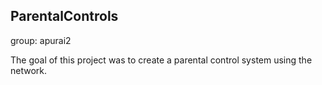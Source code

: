 ## ParentalControls
group: apurai2

The goal of this project was to create a parental control system using the network.
